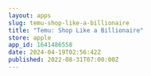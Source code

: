 ```yaml
---
layout: apps
slug: temu-shop-like-a-billionaire
title: "Temu: Shop Like a Billionaire"
store: apple
app_id: 1641486558
date: 2024-04-19T02:56:42Z
published: 2022-08-31T07:00:00Z
---
```

